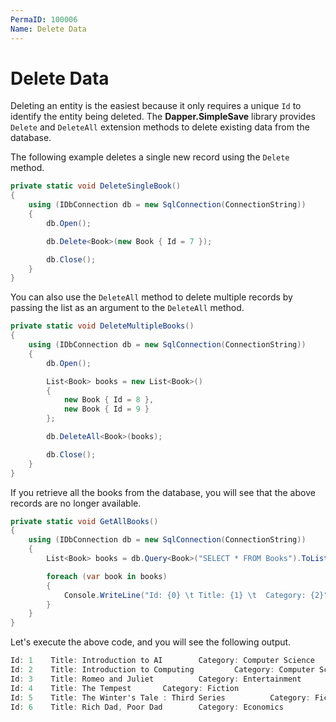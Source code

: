 ```yaml
---
PermaID: 100006
Name: Delete Data
---
```


# Delete Data

Deleting an entity is the easiest because it only requires a unique `Id` to identify the entity being deleted. The **Dapper.SimpleSave** library provides `Delete` and `DeleteAll` extension methods to delete existing data from the database.

The following example deletes a single new record using the `Delete` method.

```csharp
private static void DeleteSingleBook()
{
    using (IDbConnection db = new SqlConnection(ConnectionString))
    {
        db.Open();

        db.Delete<Book>(new Book { Id = 7 });

        db.Close();
    }
}
```

You can also use the `DeleteAll` method to delete multiple records by passing the list as an argument to the `DeleteAll` method.

```csharp
private static void DeleteMultipleBooks()
{
    using (IDbConnection db = new SqlConnection(ConnectionString))
    {
        db.Open();

        List<Book> books = new List<Book>()
        {
            new Book { Id = 8 },
            new Book { Id = 9 }
        };

        db.DeleteAll<Book>(books);

        db.Close();
    }
}
```

If you retrieve all the books from the database, you will see that the above records are no longer available.

```csharp
private static void GetAllBooks()
{
    using (IDbConnection db = new SqlConnection(ConnectionString))
    {
        List<Book> books = db.Query<Book>("SELECT * FROM Books").ToList();

        foreach (var book in books)
        {
            Console.WriteLine("Id: {0} \t Title: {1} \t  Category: {2}", book.Id, book.Title, book.Category);
        }
    }
}
```

Let's execute the above code, and you will see the following output.

```csharp
Id: 1    Title: Introduction to AI        Category: Computer Science
Id: 2    Title: Introduction to Computing         Category: Computer Science
Id: 3    Title: Romeo and Juliet          Category: Entertainment
Id: 4    Title: The Tempest       Category: Fiction
Id: 5    Title: The Winter's Tale : Third Series          Category: Fiction
Id: 6    Title: Rich Dad, Poor Dad        Category: Economics
```
